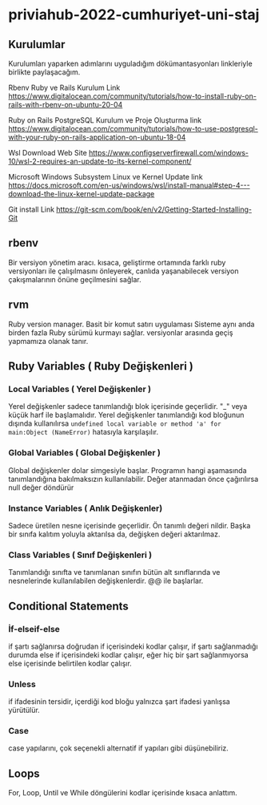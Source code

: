 # priviahub-2022-cumhuriyet-uni-staj

## Kurulumlar
Kurulumları yaparken adımlarını uyguladığım dökümantasyonları linkleriyle birlikte paylaşacağım.

Rbenv Ruby ve Rails Kurulum Link
https://www.digitalocean.com/community/tutorials/how-to-install-ruby-on-rails-with-rbenv-on-ubuntu-20-04

Ruby on Rails PostgreSQL Kurulum ve Proje Oluşturma link
https://www.digitalocean.com/community/tutorials/how-to-use-postgresql-with-your-ruby-on-rails-application-on-ubuntu-18-04

Wsl Download Web Site
https://www.configserverfirewall.com/windows-10/wsl-2-requires-an-update-to-its-kernel-component/

Microsoft Windows Subsystem Linux ve Kernel Update link
https://docs.microsoft.com/en-us/windows/wsl/install-manual#step-4---download-the-linux-kernel-update-package

Git install Link
https://git-scm.com/book/en/v2/Getting-Started-Installing-Git


## rbenv
Bir versiyon yönetim aracı. kısaca, geliştirme ortamında farklı ruby versiyonları ile çalışılmasını önleyerek, canlıda yaşanabilecek versiyon çakışmalarının önüne geçilmesini sağlar.

## rvm
Ruby version manager.
Basit bir komut satırı uygulaması
Sisteme aynı anda birden fazla Ruby sürümü kurmayı sağlar.
versiyonlar arasında geçiş yapmamıza olanak tanır.


## Ruby Variables ( Ruby Değişkenleri )

### Local Variables ( Yerel Değişkenler )
Yerel değişkenler sadece tanımlandığı blok içerisinde geçerlidir. "_" veya küçük harf ile başlamalıdır. Yerel değişkenler tanımlandığı kod bloğunun dışında kullanılırsa `undefined local variable or method 'a' for main:Object (NameError)` hatasıyla karşılaşılır.

### Global Variables ( Global Değişkenler )
Global değişkenler dolar simgesiyle başlar. Programın hangi aşamasında tanımlandığına bakılmaksızın kullanılabilir. Değer atanmadan önce çağırılırsa null değer döndürür

### Instance Variables ( Anlık Değişkenler)
Sadece üretilen nesne içerisinde geçerlidir. Ön tanımlı değeri nildir. Başka bir sınıfa kalıtım yoluyla aktarılsa da, değişken değeri aktarılmaz.

### Class Variables ( Sınıf Değişkenleri )
Tanımlandığı sınıfta ve tanımlanan sınıfın bütün alt sınıflarında ve nesnelerinde kullanılabilen değişkenlerdir. @@ ile başlarlar. 


## Conditional Statements

### İf-elseif-else 
if şartı sağlanırsa doğrudan if içerisindeki kodlar çalışır,
if şartı sağlanmadığı durumda else if içerisindeki kodlar çalışır,
eğer hiç bir şart sağlanmıyorsa else içerisinde belirtilen kodlar çalışır.

### Unless
if ifadesinin tersidir, içerdiği kod bloğu yalnızca şart ifadesi yanlışsa yürütülür.

### Case 
case yapılarını, çok seçenekli alternatif if yapıları gibi düşünebiliriz.


## Loops 

For, Loop, Until ve While döngülerini kodlar içerisinde kısaca anlattım.